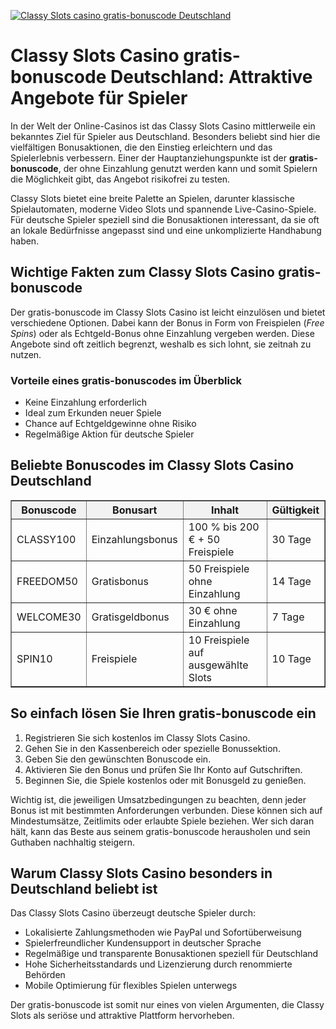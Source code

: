 [![Classy Slots casino gratis-bonuscode Deutschland](https://123-caf.pages.dev/gitsignup.png)](https://vrmoo.ru/Bt82HjjY)

<h1>Classy Slots Casino gratis-bonuscode Deutschland: Attraktive Angebote für Spieler</h1>  <p>In der Welt der Online-Casinos ist das Classy Slots Casino mittlerweile ein bekanntes Ziel für Spieler aus Deutschland. Besonders beliebt sind hier die vielfältigen Bonusaktionen, die den Einstieg erleichtern und das Spielerlebnis verbessern. Einer der Hauptanziehungspunkte ist der <strong>gratis-bonuscode</strong>, der ohne Einzahlung genutzt werden kann und somit Spielern die Möglichkeit gibt, das Angebot risikofrei zu testen.</p>  <p>Classy Slots bietet eine breite Palette an Spielen, darunter klassische Spielautomaten, moderne Video Slots und spannende Live-Casino-Spiele. Für deutsche Spieler speziell sind die Bonusaktionen interessant, da sie oft an lokale Bedürfnisse angepasst sind und eine unkomplizierte Handhabung haben.</p>  <h2>Wichtige Fakten zum Classy Slots Casino gratis-bonuscode</h2>  <p>Der gratis-bonuscode im Classy Slots Casino ist leicht einzulösen und bietet verschiedene Optionen. Dabei kann der Bonus in Form von Freispielen (<em>Free Spins</em>) oder als Echtgeld-Bonus ohne Einzahlung vergeben werden. Diese Angebote sind oft zeitlich begrenzt, weshalb es sich lohnt, sie zeitnah zu nutzen.</p>  <h3>Vorteile eines gratis-bonuscodes im Überblick</h3>  <ul>   <li>Keine Einzahlung erforderlich</li>   <li>Ideal zum Erkunden neuer Spiele</li>   <li>Chance auf Echtgeldgewinne ohne Risiko</li>   <li>Regelmäßige Aktion für deutsche Spieler</li> </ul>  <h2>Beliebte Bonuscodes im Classy Slots Casino Deutschland</h2>  <table border="1" cellpadding="6" cellspacing="0" style="border-collapse: collapse; width: 100%; max-width: 600px;">   <thead>     <tr style="background-color: #f2f2f2;">       <th>Bonuscode</th>       <th>Bonusart</th>       <th>Inhalt</th>       <th>Gültigkeit</th>     </tr>   </thead>   <tbody>     <tr>       <td>CLASSY100</td>       <td>Einzahlungsbonus</td>       <td>100 % bis 200 € + 50 Freispiele</td>       <td>30 Tage</td>     </tr>     <tr>       <td>FREEDOM50</td>       <td>Gratisbonus</td>       <td>50 Freispiele ohne Einzahlung</td>       <td>14 Tage</td>     </tr>     <tr>       <td>WELCOME30</td>       <td>Gratisgeldbonus</td>       <td>30 € ohne Einzahlung</td>       <td>7 Tage</td>     </tr>     <tr>       <td>SPIN10</td>       <td>Freispiele</td>       <td>10 Freispiele auf ausgewählte Slots</td>       <td>10 Tage</td>     </tr>   </tbody> </table>  <h2>So einfach lösen Sie Ihren gratis-bonuscode ein</h2>  <ol>   <li>Registrieren Sie sich kostenlos im Classy Slots Casino.</li>   <li>Gehen Sie in den Kassenbereich oder spezielle Bonussektion.</li>   <li>Geben Sie den gewünschten Bonuscode ein.</li>   <li>Aktivieren Sie den Bonus und prüfen Sie Ihr Konto auf Gutschriften.</li>   <li>Beginnen Sie, die Spiele kostenlos oder mit Bonusgeld zu genießen.</li> </ol>  <p>Wichtig ist, die jeweiligen Umsatzbedingungen zu beachten, denn jeder Bonus ist mit bestimmten Anforderungen verbunden. Diese können sich auf Mindestumsätze, Zeitlimits oder erlaubte Spiele beziehen. Wer sich daran hält, kann das Beste aus seinem gratis-bonuscode herausholen und sein Guthaben nachhaltig steigern.</p>  <h2>Warum Classy Slots Casino besonders in Deutschland beliebt ist</h2>  <p>Das Classy Slots Casino überzeugt deutsche Spieler durch:</p>  <ul>   <li>Lokalisierte Zahlungsmethoden wie PayPal und Sofortüberweisung</li>   <li>Spielerfreundlicher Kundensupport in deutscher Sprache</li>   <li>Regelmäßige und transparente Bonusaktionen speziell für Deutschland</li>   <li>Hohe Sicherheitsstandards und Lizenzierung durch renommierte Behörden</li>   <li>Mobile Optimierung für flexibles Spielen unterwegs</li> </ul>  <p>Der gratis-bonuscode ist somit nur eines von vielen Argumenten, die Classy Slots als seriöse und attraktive Plattform hervorheben.</p>